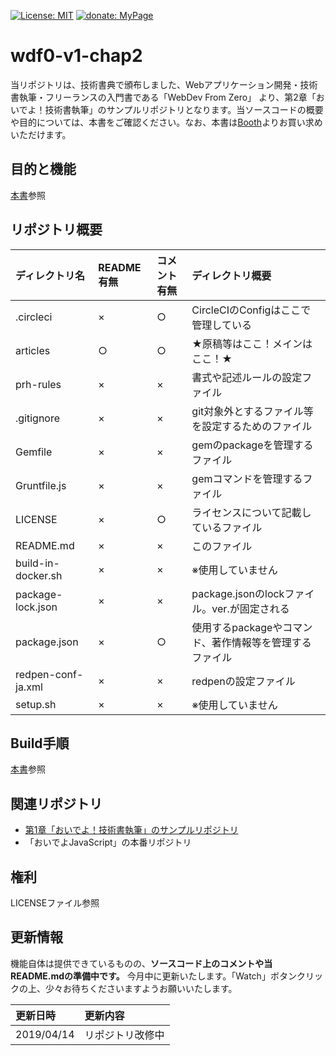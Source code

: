 [![License: MIT](https://img.shields.io/badge/License-MIT-blue.svg?style=flat-square)](https://opensource.org/licenses/MIT)
[![donate: MyPage](https://img.shields.io/badge/donate-MyPage-red.svg?style=flat-square)](https://skmt3p.com)

# wdf0-v1-chap2

当リポジトリは、技術書典で頒布しました、Webアプリケーション開発・技術書執筆・フリーランスの入門書である「WebDev From Zero」 より、第2章「おいでよ！技術書執筆」のサンプルリポジトリとなります。当ソースコードの概要や目的については、本書をご確認ください。なお、本書は[Booth](https://skmt3p.booth.pm/items/1315195)よりお買い求めいただけます。


## 目的と機能
[本書](https://skmt3p.booth.pm/items/1315195)参照


## リポジトリ概要


|ディレクトリ名|README有無|コメント有無|ディレクトリ概要|
|:--|:--|:--|:--|
|.circleci|×|○|CircleCIのConfigはここで管理している|
|articles|○|○|★原稿等はここ！メインはここ！★|
|prh-rules|×|×|書式や記述ルールの設定ファイル|
|.gitignore|×|×|git対象外とするファイル等を設定するためのファイル|
|Gemfile|×|×|gemのpackageを管理するファイル|
|Gruntfile.js|×|×|gemコマンドを管理するファイル|
|LICENSE|×|○|ライセンスについて記載しているファイル|
|README.md|×|×|このファイル|
|build-in-docker.sh|×|×|※使用していません|
|package-lock.json|×|×|package.jsonのlockファイル。ver.が固定される|
|package.json|×|○|使用するpackageやコマンド、著作情報等を管理するファイル|
|redpen-conf-ja.xml|×|×|redpenの設定ファイル|
|setup.sh|×|×|※使用していません|

## Build手順
[本書](https://skmt3p.booth.pm/items/1315195)参照


## 関連リポジトリ
* [第1章「おいでよ！技術書執筆」のサンプルリポジトリ](https://github.com/Skmt3P/wdf0-v1-chap1)
* 「おいでよJavaScript」の本番リポジトリ


## 権利
LICENSEファイル参照


## 更新情報
機能自体は提供できているものの、**ソースコード上のコメントや当README.mdの準備中です。**
今月中に更新いたします。「Watch」ボタンクリックの上、少々お待ちくださいますようお願いいたします。


|更新日時|更新内容|
|:--|:--|
|2019/04/14|リポジトリ改修中|

